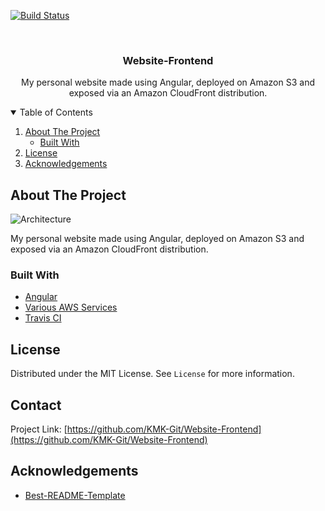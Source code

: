 [![Build Status](https://travis-ci.com/KMK-Git/Website-Frontend.svg?branch=master)](https://travis-ci.com/KMK-Git/Website-Frontend)
<!-- PROJECT LOGO -->
<br />
<p align="center">

  <h3 align="center">Website-Frontend</h3>

  <p align="center">
     My personal website made using Angular, deployed on Amazon S3 and exposed via an Amazon CloudFront distribution.
    <br />
  </p>
</p>

<!-- TABLE OF CONTENTS -->
<details open="open">
  <summary>Table of Contents</summary>
  <ol>
    <li>
      <a href="#about-the-project">About The Project</a>
      <ul>
        <li><a href="#built-with">Built With</a></li>
      </ul>
    </li>
    <li><a href="#license">License</a></li>
    <li><a href="#acknowledgements">Acknowledgements</a></li>
  </ol>
</details>

<!-- ABOUT THE PROJECT -->
## About The Project

![Architecture](../assets/Architecture.png?raw=true)

My personal website made using Angular, deployed on Amazon S3 and exposed via an Amazon CloudFront distribution.

### Built With

- [Angular](https://angular.io/)
- [Various AWS Services](https://aws.amazon.com/)
- [Travis CI](https://travis-ci.com/)

<!-- LICENSE -->
## License

Distributed under the MIT License. See `License` for more information.

<!-- CONTACT -->
## Contact

Project Link: [https://github.com/KMK-Git/Website-Frontend](https://github.com/KMK-Git/Website-Frontend)

<!-- ACKNOWLEDGEMENTS -->
## Acknowledgements
* [Best-README-Template](https://github.com/othneildrew/Best-README-Template)
